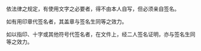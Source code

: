  
依法律之规定，有使用文字之必要者，得不由本人自写，但必须亲自签名。

如有用印章代签名者，其盖章与签名生同等之效力。

如以指印、十字或其他符号代签名者，在文件上，经二人签名证明，亦与签名生同等之效力。